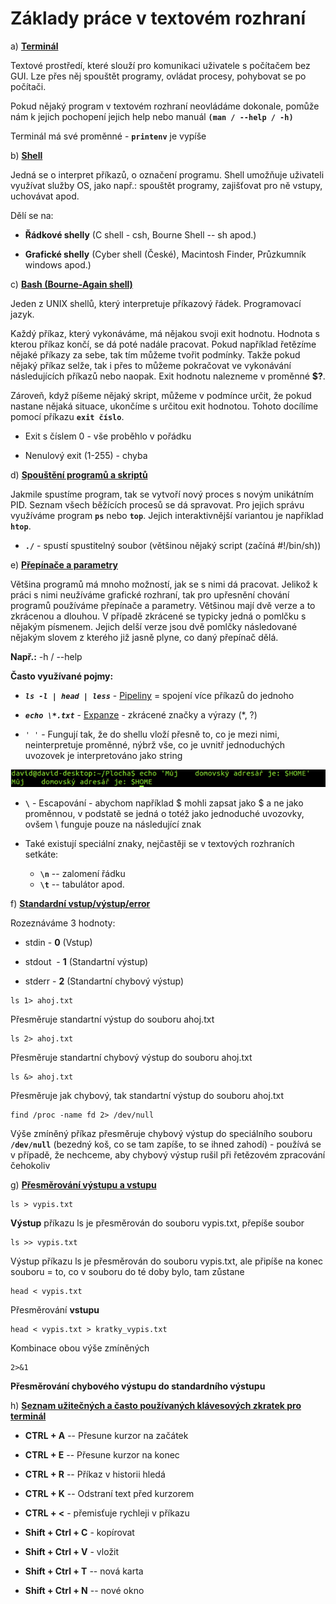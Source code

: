 # Základy práce v textovém rozhraní

a)  **<u>Terminál</u>**

Textové prostředí, které slouží pro komunikaci uživatele s počítačem bez GUI. Lze přes něj spouštět programy, ovládat procesy, pohybovat se po počítači.

Pokud nějaký program v textovém rozhraní neovládáme dokonale, pomůže nám k jejich pochopení jejich help nebo manuál **`(man / --help / -h)`**

Terminál má své proměnné - **`printenv`** je vypíše



b)  **<u>Shell</u>**

Jedná se o interpret příkazů, o označení programu. Shell umožňuje uživateli využívat služby OS, jako např.: spouštět programy, zajišťovat pro ně vstupy, uchovávat apod.

Dělí se na: 

- **Řádkové shelly** (C shell - csh, Bourne Shell -- sh apod.)

- **Grafické shelly** (Cyber shell (České), Macintosh Finder, Průzkumník windows apod.)

  

c)  **<u>Bash (Bourne-Again shell)</u>**

Jeden z UNIX shellů, který interpretuje příkazový řádek. Programovací jazyk.

Každý příkaz, který vykonáváme, má nějakou svoji exit hodnotu. Hodnota s kterou příkaz končí, se dá poté nadále pracovat. Pokud například řetězíme nějaké příkazy za sebe, tak tím můžeme tvořit podmínky. Takže pokud nějaký příkaz selže, tak i přes to můžeme pokračovat ve vykonávání následujících příkazů nebo naopak. Exit hodnotu nalezneme v proměnné **$?**.

Zároveň, když píšeme nějaký skript, můžeme v podmínce určit, že pokud nastane nějaká situace, ukončíme s určitou exit hodnotou. Tohoto docílíme pomocí příkazu **`exit číslo`**.

- Exit s číslem 0 - vše proběhlo v pořádku

- Nenulový exit (1-255) - chyba

  

d)  **<u>Spouštění programů a skriptů</u>**

Jakmile spustíme program, tak se vytvoří nový proces s novým unikátním PID. Seznam všech běžících procesů se dá spravovat. Pro jejich správu využíváme program **`ps`** nebo **`top`**. Jejich interaktivnější variantou je například **`htop`**.

- **`./`** - spustí spustitelný soubor (většinou nějaký script (začíná #!/bin/sh))

  

e)  **<u>Přepínače a parametry</u>**

Většina programů má mnoho možností, jak se s nimi dá pracovat. Jelikož k práci s nimi neužíváme grafické rozhraní, tak pro upřesnění chování programů používáme přepínače a parametry. Většinou mají dvě verze a to zkrácenou a dlouhou. V případě zkrácené se typicky jedná o pomlčku s nějakým písmenem. Jejich delší verze jsou dvě pomlčky následované nějakým slovem z kterého již jasně plyne, co daný přepínač dělá.

**Např.:** -h / --help

**Často využívané pojmy:**

-   ***`ls -l | head | less`*** - <u>Pipeliny</u> = spojení více příkazů do jednoho

-   ***`echo \*.txt`*** - <u>Expanze</u> - zkrácené značky a výrazy (\*, ?)

-   `' '` - Fungují tak, že do shellu vloží přesně to, co je mezi nimi, neinterpretuje proměnné, nýbrž vše, co je uvnitř jednoduchých uvozovek je interpretováno jako string

![JednoduchyUvozovky](./Images/1-jednoduchy_uvozovky.png)

-   **`\`** - Escapování - abychom například \$ mohli zapsat jako \$ a ne jako proměnnou, v podstatě se jedná o totéž jako jednoduché uvozovky, ovšem \ funguje pouze na následující znak

- Také existují speciální znaky, nejčastěji se v textových rozhraních setkáte:

  -   **`\n`** -- zalomení řádku
  -   **`\t`** -- tabulátor apod.

  

f)  **<u>Standardní vstup/výstup/error</u>**

Rozeznáváme 3 hodnoty:

-   stdin - **0** (Vstup)

-   stdout  - **1** (Standartní výstup)

-   stderr - **2** (Standartní chybový výstup)

```
ls 1> ahoj.txt
```

Přesměruje standartní výstup do souboru ahoj.txt



```
ls 2> ahoj.txt
```

Přesměruje standartní chybový výstup do souboru ahoj.txt



```
ls &> ahoj.txt
```

Přesměruje jak chybový, tak standartní výstup do souboru ahoj.txt



```
find /proc -name fd 2> /dev/null
```

Výše zmíněný příkaz přesměruje chybový výstup do speciálního souboru **`/dev/null`** (bezedný koš, co se tam zapíše, to se ihned zahodí) - používá se v případě, že nechceme, aby chybový výstup rušil při řetězovém zpracování čehokoliv



g)  **<u>Přesměrování výstupu a vstupu</u>**

```
ls > vypis.txt
```

**Výstup** příkazu ls je přesměrován do souboru vypis.txt, přepíše soubor



```
ls >> vypis.txt
```

Výstup příkazu ls je přesměrován do souboru vypis.txt, ale připíše na konec souboru = to, co v souboru do té doby bylo, tam zůstane



```
head < vypis.txt
```

Přesměrování **vstupu** 



```
head < vypis.txt > kratky_vypis.txt
```

Kombinace obou výše zmíněných



```
2>&1
```

**Přesměrování chybového výstupu do standardního výstupu**



h)  **<u>Seznam užitečných a často používaných klávesových zkratek pro terminál</u>**

- **CTRL + A** -- Přesune kurzor na začátek
- **CTRL + E** -- Přesune kurzor na konec
- **CTRL + R** -- Příkaz v historii hledá
- **CTRL + K** -- Odstraní text před kurzorem
- **CTRL + \<** - přemisťuje rychleji v příkazu
- **Shift + Ctrl + C** - kopírovat
- **Shift + Ctrl + V** - vložit

- **Shift + Ctrl + T** -- nová karta
- **Shift + Ctrl + N** -- nové okno
